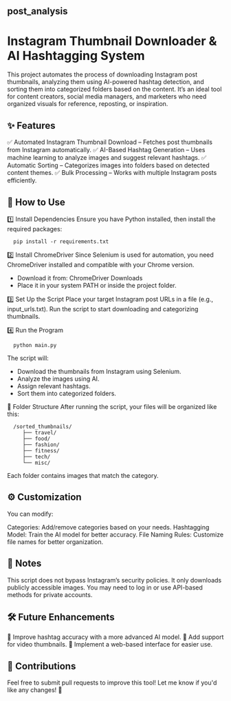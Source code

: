 ## post_analysis

# Instagram Thumbnail Downloader & AI Hashtagging System #

This project automates the process of downloading Instagram post thumbnails, analyzing them using AI-powered hashtag detection, and sorting them into categorized folders based on the content. It’s an ideal tool for content creators, social media managers, and marketers who need organized visuals for reference, reposting, or inspiration.

## ✨ Features ##

✅ Automated Instagram Thumbnail Download – Fetches post thumbnails from Instagram automatically.
✅ AI-Based Hashtag Generation – Uses machine learning to analyze images and suggest relevant hashtags.
✅ Automatic Sorting – Categorizes images into folders based on detected content themes.
✅ Bulk Processing – Works with multiple Instagram posts efficiently.

## 🚀 How to Use ##

1️⃣ Install Dependencies
Ensure you have Python installed, then install the required packages:
```
  pip install -r requirements.txt
```
2️⃣ Install ChromeDriver
Since Selenium is used for automation, you need ChromeDriver installed and compatible with your Chrome version.
* Download it from: ChromeDriver Downloads
* Place it in your system PATH or inside the project folder.

3️⃣ Set Up the Script
Place your target Instagram post URLs in a file (e.g., input_urls.txt).
Run the script to start downloading and categorizing thumbnails.

4️⃣ Run the Program
```
  python main.py
```
The script will:

  * Download the thumbnails from Instagram using Selenium.
  * Analyze the images using AI.
  * Assign relevant hashtags.
  * Sort them into categorized folders.

📂 Folder Structure
After running the script, your files will be organized like this:
```
  /sorted_thumbnails/
     ├── travel/
     ├── food/
     ├── fashion/
     ├── fitness/
     ├── tech/
     └── misc/
```

Each folder contains images that match the category.

## ⚙️ Customization ##

You can modify:

Categories: Add/remove categories based on your needs.
Hashtagging Model: Train the AI model for better accuracy.
File Naming Rules: Customize file names for better organization.

## 📌 Notes ##

This script does not bypass Instagram’s security policies. It only downloads publicly accessible images.
You may need to log in or use API-based methods for private accounts.

## 🛠️ Future Enhancements ##

🔹 Improve hashtag accuracy with a more advanced AI model.
🔹 Add support for video thumbnails.
🔹 Implement a web-based interface for easier use.

## 🤝 Contributions ##
Feel free to submit pull requests to improve this tool!
Let me know if you'd like any changes! 🚀
